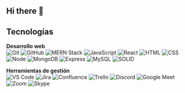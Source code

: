 ## Hi there 👋

## Tecnologías

**Desarrollo web**  
![Git](https://img.shields.io/badge/Git-F05032?style=flat&logo=git&logoColor=white) ![GitHub](https://img.shields.io/badge/GitHub-181717?style=flat&logo=github&logoColor=white) ![MERN Stack](https://img.shields.io/badge/MERN-000000?style=flat&logo=react&logoColor=white) ![JavaScript](https://img.shields.io/badge/JavaScript-F7DF1E?style=flat&logo=javascript&logoColor=black) ![React](https://img.shields.io/badge/React-61DAFB?style=flat&logo=react&logoColor=black) ![HTML](https://img.shields.io/badge/HTML-E34F26?style=flat&logo=html5&logoColor=white) ![CSS](https://img.shields.io/badge/CSS-1572B6?style=flat&logo=css3&logoColor=white) ![Node](https://img.shields.io/badge/Node.js-339933?style=flat&logo=node.js&logoColor=white) ![MongoDB](https://img.shields.io/badge/MongoDB-47A248?style=flat&logo=mongodb&logoColor=white) ![Express](https://img.shields.io/badge/Express-000000?style=flat&logo=express&logoColor=white) ![MySQL](https://img.shields.io/badge/MySQL-4479A1?style=flat&logo=mysql&logoColor=white) ![SOLID](https://img.shields.io/badge/SOLID-000000?style=flat&logo=java&logoColor=white)  

**Herramientas de gestión**  
![VS Code](https://img.shields.io/badge/VS_Code-007ACC?style=flat&logo=visualstudiocode&logoColor=white) ![Jira](https://img.shields.io/badge/Jira-0052CC?style=flat&logo=jira&logoColor=white) ![Confluence](https://img.shields.io/badge/Confluence-172B4D?style=flat&logo=confluence&logoColor=white) ![Trello](https://img.shields.io/badge/Trello-0079BF?style=flat&logo=trello&logoColor=white) ![Discord](https://img.shields.io/badge/Discord-7289DA?style=flat&logo=discord&logoColor=white) ![Google Meet](https://img.shields.io/badge/Google_Meet-00897B?style=flat&logo=googlemeet&logoColor=white) ![Zoom](https://img.shields.io/badge/Zoom-2D8CFF?style=flat&logo=zoom&logoColor=white) ![Skype](https://img.shields.io/badge/Skype-00AFF0?style=flat&logo=skype&logoColor=white)

<!--
**aldaydev/aldaydev** is a ✨ _special_ ✨ repository because its `README.md` (this file) appears on your GitHub profile.

Here are some ideas to get you started:

- 🔭 I’m currently working on ...
- 🌱 I’m currently learning ...
- 👯 I’m looking to collaborate on ...
- 🤔 I’m looking for help with ...
- 💬 Ask me about ...
- 📫 How to reach me: ...
- 😄 Pronouns: ...
- ⚡ Fun fact: ...
-->
